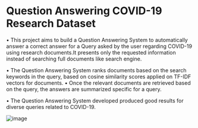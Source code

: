 # Question Answering COVID-19 Research Dataset


• This project aims to build a Question Answering System to automatically answer a correct answer for a Query asked by the user regarding COVID-19 using research documents.It presents only the requested information instead of searching full documents like search engine. 

• The Question Answering System ranks documents based on the search keywords in the query, based on cosine similarity scores applied on TF-IDF vectors for documents.
• Once the relevant documents are retrieved based on the query, the answers are summarized specific for a query.

• The Question Answering System developed produced good results for diverse queries related to COVID-19.

  ![image](https://user-images.githubusercontent.com/18213984/111026807-70b32b00-8412-11eb-91a8-6aff2bb86a56.png)
